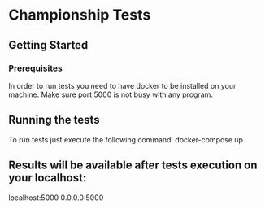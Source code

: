 # Championship Tests

## Getting Started

### Prerequisites

In order to run tests you need to have docker to be installed on your machine.
Make sure port 5000 is not busy with any program.

## Running the tests

To run tests just execute the following command:
docker-compose up

## Results will be available after tests execution on your localhost:
localhost:5000
0.0.0.0:5000